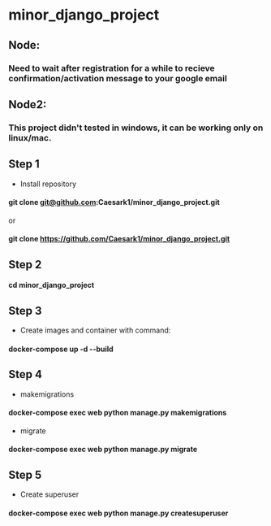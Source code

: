 # minor_django_project

## Node: 
### Need to wait after registration for a while to recieve confirmation/activation message to your google email

## Node2:
### This project didn't tested in windows, it can be working only on linux/mac. 

## Step 1
- Install repository
#### git clone git@github.com:Caesark1/minor_django_project.git 
or 
#### git clone https://github.com/Caesark1/minor_django_project.git 

## Step 2
#### cd minor_django_project

## Step 3
- Create images and container with command: 
#### docker-compose up -d --build

## Step 4
- makemigrations
#### docker-compose exec web python manage.py makemigrations

- migrate
#### docker-compose exec web python manage.py migrate

## Step 5
- Create superuser
#### docker-compose exec web python manage.py createsuperuser
